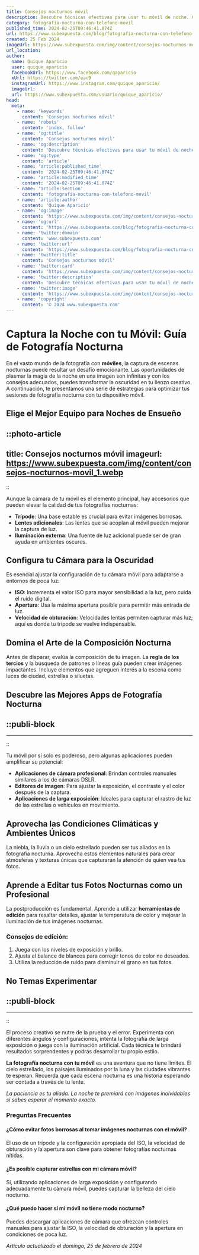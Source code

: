 ```yaml
---
title: Consejos nocturnos móvil
description: Descubre técnicas efectivas para usar tu móvil de noche. Consejos prácticos para un uso inteligente sin afectar tu descanso.
category: fotografia-nocturna-con-telefono-movil
published_time: 2024-02-25T09:46:41.874Z
url: https://www.subexpuesta.com/blog/fotografia-nocturna-con-telefono-movil/consejos-nocturnos-movil
created: 25 Feb 2024
imageUrl: https://www.subexpuesta.com/img/content/consejos-nocturnos-movil_1.webp
url_location:
author:
  name: Quique Aparicio
  user: quique_aparicio
  facebookUrl: https://www.facebook.com/qaparicio
  xUrl: https://twitter.com/eac9
  instagramUrl: https://www.instagram.com/quique_aparicio/
  imageUrl: 
  url: https://www.subexpuesta.com/usuario/quique_aparicio/
head:
  meta:
    - name: 'keywords'
      content: 'Consejos nocturnos móvil'
    - name: 'robots'
      content: 'index, follow'
    - name: 'og:title'
      content: 'Consejos nocturnos móvil'
    - name: 'og:description'
      content: 'Descubre técnicas efectivas para usar tu móvil de noche. Consejos prácticos para un uso inteligente sin afectar tu descanso.'
    - name: 'og:type'
      content: 'article'
    - name: 'article:published_time'
      content: '2024-02-25T09:46:41.874Z'
    - name: 'article:modified_time'
      content: '2024-02-25T09:46:41.874Z'
    - name: 'article:section'
      content: 'fotografia-nocturna-con-telefono-movil'
    - name: 'article:author'
      content: 'Quique Aparicio'
    - name: 'og:image'
      content: 'https://www.subexpuesta.com/img/content/consejos-nocturnos-movil_1.webp'
    - name: 'og:url'
      content: 'https://www.subexpuesta.com/blog/fotografia-nocturna-con-telefono-movil/consejos-nocturnos-movil'
    - name: 'twitter:domain'
      content: 'www.subexpuesta.com'
    - name: 'twitter:url'
      content: 'https://www.subexpuesta.com/blog/fotografia-nocturna-con-telefono-movil/consejos-nocturnos-movil'
    - name: 'twitter:title'
      content: 'Consejos nocturnos móvil'
    - name: 'twitter:card'
      content: 'https://www.subexpuesta.com/img/content/consejos-nocturnos-movil_1.webp'
    - name: 'twitter:description'
      content: 'Descubre técnicas efectivas para usar tu móvil de noche. Consejos prácticos para un uso inteligente sin afectar tu descanso.'
    - name: 'twitter:image'
      content: 'https://www.subexpuesta.com/img/content/consejos-nocturnos-movil_1.webp'
    - name: 'copyright'
      content: '© 2024 www.subexpuesta.com'
---
```

# Captura la Noche con tu Móvil: Guía de Fotografía Nocturna

En el vasto mundo de la fotografía con **móviles**, la captura de escenas nocturnas puede resultar un desafío emocionante. Las oportunidades de plasmar la magia de la noche en una imagen son infinitas y con los consejos adecuados, puedes transformar la oscuridad en tu lienzo creativo. A continuación, te presentamos una serie de estrategias para optimizar tus sesiones de fotografía nocturna con tu dispositivo móvil.

## Elige el Mejor Equipo para Noches de Ensueño

::photo-article
---
title: Consejos nocturnos móvil
imageurl: https://www.subexpuesta.com/img/content/consejos-nocturnos-movil_1.webp
---
::


Aunque la cámara de tu móvil es el elemento principal, hay accesorios que pueden elevar la calidad de tus fotografías nocturnas:

- **Trípode**: Una base estable es crucial para evitar imágenes borrosas.
- **Lentes adicionales**: Las lentes que se acoplan al móvil pueden mejorar la captura de luz.
- **Iluminación externa**: Una fuente de luz adicional puede ser de gran ayuda en ambientes oscuros.

## Configura tu Cámara para la Oscuridad
Es esencial ajustar la configuración de tu cámara móvil para adaptarse a entornos de poca luz:

- **ISO**: Incrementa el valor ISO para mayor sensibilidad a la luz, pero cuida el ruido digital.
- **Apertura**: Usa la máxima apertura posible para permitir más entrada de luz.
- **Velocidad de obturación**: Velocidades lentas permiten capturar más luz; aquí es donde tu trípode se vuelve indispensable.

## Domina el Arte de la Composición Nocturna
Antes de disparar, evalúa la composición de tu imagen. La **regla de los tercios** y la búsqueda de patrones o líneas guía pueden crear imágenes impactantes. Incluye elementos que agreguen interés a la escena como luces de ciudad, estrellas o siluetas.

## Descubre las Mejores Apps de Fotografía Nocturna

  ::publi-block
  ---
  ---
  ::
  
  
Tu móvil por sí solo es poderoso, pero algunas aplicaciones pueden amplificar su potencial:

- **Aplicaciones de cámara profesional**: Brindan controles manuales similares a los de cámaras DSLR.
- **Editores de imagen**: Para ajustar la exposición, el contraste y el color después de la captura.
- **Aplicaciones de larga exposición**: Ideales para capturar el rastro de luz de las estrellas o vehículos en movimiento.

## Aprovecha las Condiciones Climáticas y Ambientes Únicos
La niebla, la lluvia o un cielo estrellado pueden ser tus aliados en la fotografía nocturna. Aprovecha estos elementos naturales para crear atmósferas y texturas únicas que capturarán la atención de quien vea tus fotos.

## Aprende a Editar tus Fotos Nocturnas como un Profesional
La postproducción es fundamental. Aprende a utilizar **herramientas de edición** para resaltar detalles, ajustar la temperatura de color y mejorar la iluminación de tus imágenes nocturnas.

### Consejos de edición:

1. Juega con los niveles de exposición y brillo.
2. Ajusta el balance de blancos para corregir tonos de color no deseados.
3. Utiliza la reducción de ruido para disminuir el grano en tus fotos.

## No Temas Experimentar

  ::publi-block
  ---
  ---
  ::
  
  
El proceso creativo se nutre de la prueba y el error. Experimenta con diferentes ángulos y configuraciones, intenta la fotografía de larga exposición o juega con la iluminación artificial. Cada técnica te brindará resultados sorprendentes y podrás desarrollar tu propio estilo.

**La fotografía nocturna con tu móvil** es una aventura que no tiene límites. El cielo estrellado, los paisajes iluminados por la luna y las ciudades vibrantes te esperan. Recuerda que cada escena nocturna es una historia esperando ser contada a través de tu lente.

*La paciencia es tu aliada. La noche te premiará con imágenes inolvidables si sabes esperar el momento exacto.*

### Preguntas Frecuentes

#### ¿Cómo evitar fotos borrosas al tomar imágenes nocturnas con el móvil?
El uso de un trípode y la configuración apropiada del ISO, la velocidad de obturación y la apertura son clave para obtener fotografías nocturnas nítidas.

#### ¿Es posible capturar estrellas con mi cámara móvil?
Sí, utilizando aplicaciones de larga exposición y configurando adecuadamente tu cámara móvil, puedes capturar la belleza del cielo nocturno.

#### ¿Qué puedo hacer si mi móvil no tiene modo nocturno?
Puedes descargar aplicaciones de cámara que ofrezcan controles manuales para ajustar la ISO, la velocidad de obturación y la apertura en condiciones de poca luz.

_Artículo actualizado el domingo, 25 de febrero de 2024_
